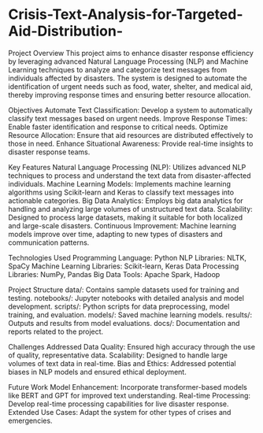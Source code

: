 # Crisis-Text-Analysis-for-Targeted-Aid-Distribution-
Project Overview
This project aims to enhance disaster response efficiency by leveraging advanced Natural Language Processing (NLP) and Machine Learning techniques to analyze and categorize text messages from individuals affected by disasters. The system is designed to automate the identification of urgent needs such as food, water, shelter, and medical aid, thereby improving response times and ensuring better resource allocation.

Objectives
Automate Text Classification: Develop a system to automatically classify text messages based on urgent needs.
Improve Response Times: Enable faster identification and response to critical needs.
Optimize Resource Allocation: Ensure that aid resources are distributed effectively to those in need.
Enhance Situational Awareness: Provide real-time insights to disaster response teams.

Key Features
Natural Language Processing (NLP): Utilizes advanced NLP techniques to process and understand the text data from disaster-affected individuals.
Machine Learning Models: Implements machine learning algorithms using Scikit-learn and Keras to classify text messages into actionable categories.
Big Data Analytics: Employs big data analytics for handling and analyzing large volumes of unstructured text data.
Scalability: Designed to process large datasets, making it suitable for both localized and large-scale disasters.
Continuous Improvement: Machine learning models improve over time, adapting to new types of disasters and communication patterns.

Technologies Used
Programming Language: Python
NLP Libraries: NLTK, SpaCy
Machine Learning Libraries: Scikit-learn, Keras
Data Processing Libraries: NumPy, Pandas
Big Data Tools: Apache Spark, Hadoop

Project Structure
data/: Contains sample datasets used for training and testing.
notebooks/: Jupyter notebooks with detailed analysis and model development.
scripts/: Python scripts for data preprocessing, model training, and evaluation.
models/: Saved machine learning models.
results/: Outputs and results from model evaluations.
docs/: Documentation and reports related to the project.

Challenges Addressed
Data Quality: Ensured high accuracy through the use of quality, representative data.
Scalability: Designed to handle large volumes of text data in real-time.
Bias and Ethics: Addressed potential biases in NLP models and ensured ethical deployment.

Future Work
Model Enhancement: Incorporate transformer-based models like BERT and GPT for improved text understanding.
Real-time Processing: Develop real-time processing capabilities for live disaster response.
Extended Use Cases: Adapt the system for other types of crises and emergencies.
